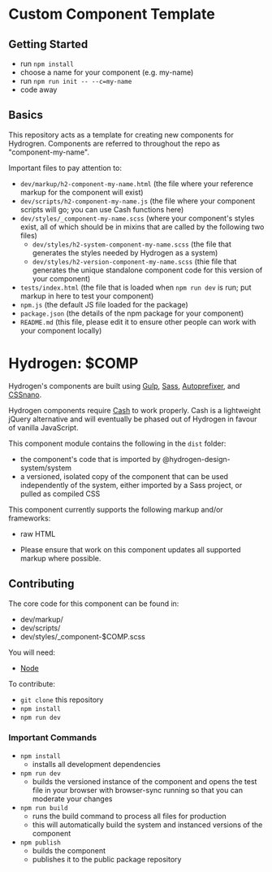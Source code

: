 # Custom Component Template

## Getting Started

- run `npm install`
- choose a name for your component (e.g. my-name)
- run `npm run init -- --c=my-name`
- code away

## Basics

This repository acts as a template for creating new components for Hydrogren. Components are referred to throughout the repo as "component-my-name".

Important files to pay attention to:
- `dev/markup/h2-component-my-name.html` (the file where your reference markup for the component will exist)
- `dev/scripts/h2-component-my-name.js` (the file where your component scripts will go; you can use Cash functions here)
- `dev/styles/_component-my-name.scss` (where your component's styles exist, all of which should be in mixins that are called by the following two files)
  - `dev/styles/h2-system-component-my-name.scss` (the file that generates the styles needed by Hydrogen as a system)
  - `dev/styles/h2-version-component-my-name.scss` (thie file that generates the unique standalone component code for this version of your component)
- `tests/index.html` (the file that is loaded when `npm run dev` is run; put markup in here to test your component)
- `npm.js` (the default JS file loaded for the package)
- `package.json` (the details of the npm package for your component)
- `README.md` (this file, please edit it to ensure other people can work with your component locally)

# Hydrogen: $COMP

Hydrogen's components are built using [Gulp](https://gulpjs.com/), [Sass](https://sass-lang.com), [Autoprefixer](https://github.com/postcss/autoprefixer), and [CSSnano](https://cssnano.co/).

Hydrogen components require [Cash](https://kenwheeler.github.io/cash/) to work properly. Cash is a lightweight jQuery alternative and will eventually be phased out of Hydrogen in favour of vanilla JavaScript.

This component module contains the following in the `dist` folder:
- the component's code that is imported by @hydrogen-design-system/system
- a versioned, isolated copy of the component that can be used independently of the system, either imported by a Sass project, or pulled as compiled CSS

This component currently supports the following markup and/or frameworks:
- raw HTML

* Please ensure that work on this component updates all supported markup where possible.

## Contributing

The core code for this component can be found in:
- dev/markup/
- dev/scripts/
- dev/styles/_component-$COMP.scss

You will need:
- [Node](https://nodejs.org/en/)

To contribute:
- `git clone` this repository
- `npm install`
- `npm run dev`

### Important Commands
- `npm install`
  - installs all development dependencies
- `npm run dev`
  - builds the versioned instance of the component and opens the test file in your browser with browser-sync running so that you can moderate your changes
- `npm run build`
  - runs the build command to process all files for production
  - this will automatically build the system and instanced versions of the component
- `npm publish`
  - builds the component
  - publishes it to the public package repository